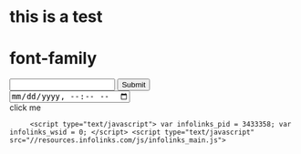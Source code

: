 <!DOCTYPE html>
 <html>
   <head>
     <link rel="stylesheet" href="Index.css">
   </head>
     <body>
       <div>
         <h1>this is a test</h1>
       </div>
       <div id="id">
       <h1>font-family</h1>
       <input>
       <input type="submit">
       <br>
       <input id="date" ; type="datetime-local">
       </div>
       <bottom>click me</bottom>
       
         <script type="text/javascript"> var infolinks_pid = 3433358; var infolinks_wsid = 0; </script> <script type="text/javascript" src="//resources.infolinks.com/js/infolinks_main.js">
   
  </script>
     </body>
 </html>
